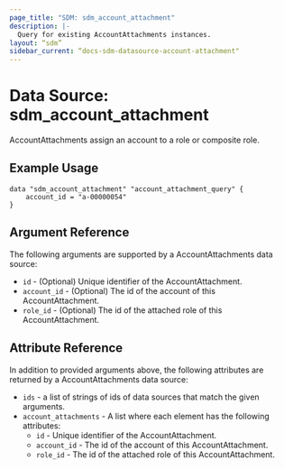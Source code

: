 ```yaml
---
page_title: "SDM: sdm_account_attachment"
description: |-
  Query for existing AccountAttachments instances.
layout: “sdm”
sidebar_current: “docs-sdm-datasource-account-attachment"
---
```

# Data Source: sdm_account_attachment

AccountAttachments assign an account to a role or composite role.

## Example Usage

```hcl
data "sdm_account_attachment" "account_attachment_query" {
    account_id = "a-00000054"
}
```

## Argument Reference
The following arguments are supported by a AccountAttachments data source:
* `id` - (Optional) Unique identifier of the AccountAttachment.
* `account_id` - (Optional) The id of the account of this AccountAttachment.
* `role_id` - (Optional) The id of the attached role of this AccountAttachment.

## Attribute Reference
In addition to provided arguments above, the following attributes are returned by a AccountAttachments data source:
* `ids` - a list of strings of ids of data sources that match the given arguments.
* `account_attachments` - A list where each element has the following attributes:
	* `id` - Unique identifier of the AccountAttachment.
	* `account_id` - The id of the account of this AccountAttachment.
	* `role_id` - The id of the attached role of this AccountAttachment.
